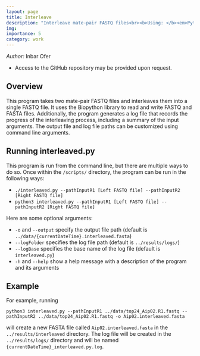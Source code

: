 ```yaml
---
layout: page
title: Interleave
description: "Interleave mate-pair FASTQ files<br><b>Using: </b><em>Python, Biopython</em>"
img: 
importance: 5
category: work
---
```


<em>Author:</em> Inbar Ofer

- Access to the GitHub repository may be provided upon request.

## Overview

This program takes two mate-pair FASTQ files and interleaves them into a single FASTQ file. It uses the Biopython library to read and write FASTQ and FASTA files. Additionally, the program generates a log file that records the progress of the interleaving process, including a summary of the input arguments. The output file and log file paths can be customized using command line arguments.

## Running interleaved.py
This program is run from the command line, but there are multiple ways to do so. Once within the ```/scripts/``` directory, the program can be run in the following ways:
* ```./interleaved.py --pathInputR1 [Left FASTQ file] --pathInputR2 [Right FASTQ file]```
* ```python3 interleaved.py --pathInputR1 [Left FASTQ file] --pathInputR2 [Right FASTQ file]```

Here are some optional arguments:
* ```-o``` and ```--output``` specify the output file path (default is ```../data/{currentDateTime}.interleaved.fasta```)
* ```--logFolder``` specifies the log file path (default is ```../results/logs/```)
* ```--logBase``` specifies the base name of the log file (default is ```interleaved.py```)
* ```-h``` and ```--help``` show a help message with a description of the program and its arguments

## Example
For example, running
```
python3 interleaved.py --pathInputR1 ../data/top24_Aip02.R1.fastq --pathInputR2 ../data/top24_Aip02.R1.fastq -o Aip02.interleaved.fasta
```
will create a new FASTA file called ```Aip02.interleaved.fasta``` in the ```../results/interleaved``` directory. The log file will be created in the ```../results/logs/``` directory and will be named ```{currentDateTime}_interleaved.py.log```.